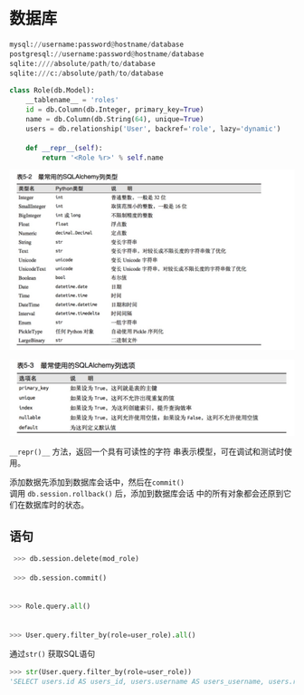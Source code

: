 # 数据库

```py
mysql://username:password@hostname/database 
postgresql://username:password@hostname/database 
sqlite:////absolute/path/to/database 
sqlite:///c:/absolute/path/to/database
```

```py
class Role(db.Model):
    __tablename__ = 'roles'
    id = db.Column(db.Integer, primary_key=True)
    name = db.Column(db.String(64), unique=True)
    users = db.relationship('User', backref='role', lazy='dynamic')

    def __repr__(self):
        return '<Role %r>' % self.name
```

![](/assets/1504665015593.jpg)

![](/assets/1504665108828.jpg)

`__repr()__` 方法，返回一个具有可读性的字符 串表示模型，可在调试和测试时使用。

添加数据先添加到数据库会话中，然后在`commit()`   
调用 `db.session.rollback()` 后，添加到数据库会话 中的所有对象都会还原到它们在数据库时的状态。

## 语句

```py
 >>> db.session.delete(mod_role)
     
 >>> db.session.commit()


>>> Role.query.all()


>>> User.query.filter_by(role=user_role).all()
```

通过`str()` 获取SQL语句
```py
>>> str(User.query.filter_by(role=user_role))
'SELECT users.id AS users_id, users.username AS users_username, users.role_id AS users_role_id FROM users WHERE :param_1 = users.role_id'
```

